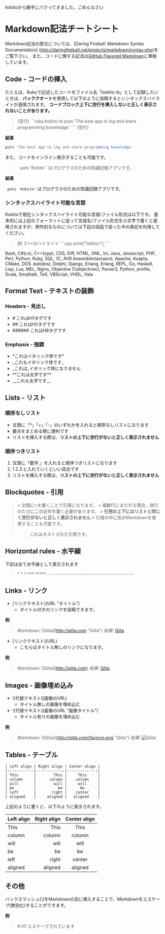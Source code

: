 kobitoから勝手にパクってきました。ごめんなさい

# Markdown記法チートシート


Markdown記法の原文については、[Daring Fireball: Markdown Syntax Documentation]
(http://daringfireball.net/projects/markdown/syntax.php)をご覧下さい。
また、コードに関する記法は[GitHub Flavored Markdown](http://github.github.com/github-flavored-markdown/)に準拠しています。
## Code - コードの挿入

たとえば、Rubyで記述したコードをファイル名「kobito.rb」として記録したいときは、**バッククオート**を使用して以下のように投稿するとシンタックスハイライトが適用されます。
**コードブロック上下に空行を挿入しないと正しく表示されないことがあります。**

> (空行)
> \`\`\`ruby:kobito.rb
> puts 'The best app to log and share programming knowledge.'
> \`\`\`
> (空行)

**結果**

```ruby:kobito.rb
puts 'The best app to log and share programming knowledge.'
```

また、コードをインライン表示することも可能です。

> \` puts 'Kobito'` はプログラマのための知識記録アプリです。

**結果**

` puts 'Kobito'` はプログラマのための知識記録アプリです。

### シンタックスハイライト可能な言語
Kobitoで現在シンタックスハイライト可能な言語/ファイル形式は以下です。
基本的には上記のフォーマットに従って言語名/ファイル形式を小文字で書くと適用されますが、例外的なものについては下記の括弧で括った中の表記を利用してください。

> 例: C++のハイライト
> \`\`\`cpp
> print("hello\n");
> \`\`\`

Bash, C#(cs), C++(cpp), CSS, Diff, HTML, XML, Ini, Java, Javascript, PHP, Perl, Python, Ruby, SQL, 1C, AVR Assembler(avrasm), Apache, Axapta, CMake, DOS .bat(dos), Delphi, Django, Erlang, Erlang, REPL, Go, Haskell, Lisp, Lua, MEL, Nginx, Objective C(objectivec), Parser3, Python, profile, Scala, Smalltalk, TeX, VBScript, VHDL, Vala


## Format Text - テキストの装飾

### Headers - 見出し

* \# これはH1タグです
* \## これはH2タグです
* \###### これはH6タグです

### Emphasis - 強調

* \*これはイタリック体です*
* \_これもイタリック体です_
* _これは_イタリック体になりません
* \*\*これは太字です**
* \_\_これも太字です__

## Lists - リスト

### 順序なしリスト

* 文頭に「*」「+」「-」のいずれかを入れると順序なしリストになります
* 要点をまとめる際に便利です
* リストを挿入する際は、**リストの上下に空行がないと正しく表示されません**

### 順序つきリスト

1.  文頭に「数字.」を入れると順序つきリストになります
2.  1.2.3.と入れていくといい具合です
3.  リストを挿入する際は、**リストの上下に空行がないと正しく表示されません**

## Blockquotes - 引用

> \> 文頭に>を置くことで引用になります。
> \> 複数行にまたがる場合、改行のたびにこの記号を置く必要があります。
> \> **引用の上下にはリストと同じく空行がないと正しく表示されません**
> \> 引用の中に別のMarkdownを使用することも可能です。

> > これはネストされた引用です。

## Horizontal rules - 水平線

下記は全て水平線として表示されます

> \* * *
> \***
> \*****
> \- - -
> \---------------------------------------

## Links - リンク

* \[リンクテキスト](URL "タイトル")
    * タイトル付きのリンクを投稿できます。

**例**

> *Markdown:* \[Qiita]\(http://qiita.com "Qiita")
> *結果:* [Qiita](http://qiita.com "Qiita")

* \[リンクテキスト](URL)
    * こちらはタイトル無しのリンクになります。

**例**

> *Markdown:* \[Qiita]\(http://qiita.com)
> *結果:* [Qiita](http://qiita.com)

## Images - 画像埋め込み

* \![代替テキスト]\(画像のURL)
    * タイトル無しの画像を埋め込む
* \![代替テキスト]\(画像のURL "画像タイトル")
    * タイトル有りの画像を埋め込む

**例**

> *Markdown:* \![Qiita]\(http://qiita.com/favicon.png "Qiita")
> *結果:*
> ![Qiita](http://qiita.com/favicon.png "Qiita")

## Tables - テーブル
```
| Left align | Right align | Center align |
|:-----------|------------:|:------------:|
| This       |        This |     This     |
| column     |      column |    column    |
| will       |        will |     will     |
| be         |          be |      be      |
| left       |       right |    center    |
| aligned    |     aligned |   aligned    |
```

上記のように書くと、以下のように表示されます。

| Left align | Right align | Center align |
|:-----------|------------:|:------------:|
| This       |        This |     This     |
| column     |      column |    column    |
| will       |        will |     will     |
| be         |          be |      be      |
| left       |       right |    center    |
| aligned    |     aligned |   aligned    |

## その他

バックスラッシュ[\\]をMarkdownの前に挿入することで、Markdownをエスケープ(無効化)することができます。

**例**

> \# H1
> エスケープされています
